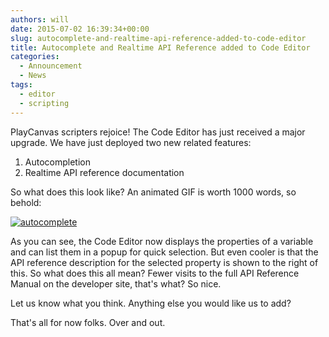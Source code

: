 ```yaml
---
authors: will
date: 2015-07-02 16:39:34+00:00
slug: autocomplete-and-realtime-api-reference-added-to-code-editor
title: Autocomplete and Realtime API Reference added to Code Editor
categories:
  - Announcement
  - News
tags:
  - editor
  - scripting
---
```


PlayCanvas scripters rejoice! The Code Editor has just received a major upgrade. We have just deployed two new related features:

1. Autocompletion
2. Realtime API reference documentation

So what does this look like? An animated GIF is worth 1000 words, so behold:

[![autocomplete](/img/code-editor-autocomplete.gif)](/img/code-editor-autocomplete.gif)

As you can see, the Code Editor now displays the properties of a variable and can list them in a popup for quick selection. But even cooler is that the API reference description for the selected property is shown to the right of this. So what does this all mean? Fewer visits to the full API Reference Manual on the developer site, that's what? So nice.

Let us know what you think. Anything else you would like us to add?

That's all for now folks. Over and out.

